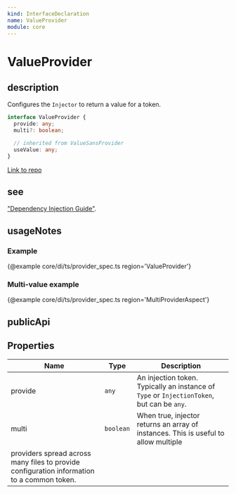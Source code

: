 ```yaml
---
kind: InterfaceDeclaration
name: ValueProvider
module: core
---
```


# ValueProvider

## description

Configures the `Injector` to return a value for a token.

```ts
interface ValueProvider {
  provide: any;
  multi?: boolean;

  // inherited from ValueSansProvider
  useValue: any;
}
```

[Link to repo](https://github.com/timdeschryver/angular/blob/master/packages/core/src/di/interface/provider.ts#L40-L51)

## see

["Dependency Injection Guide"](guide/dependency-injection).

## usageNotes

### Example

{@example core/di/ts/provider_spec.ts region='ValueProvider'}

### Multi-value example

{@example core/di/ts/provider_spec.ts region='MultiProviderAspect'}

## publicApi

## Properties

| Name                                                                                       | Type      | Description                                                                                |
| ------------------------------------------------------------------------------------------ | --------- | ------------------------------------------------------------------------------------------ |
| provide                                                                                    | `any`     | An injection token. Typically an instance of `Type` or `InjectionToken`, but can be `any`. |
| multi                                                                                      | `boolean` | When true, injector returns an array of instances. This is useful to allow multiple        |
| providers spread across many files to provide configuration information to a common token. |
